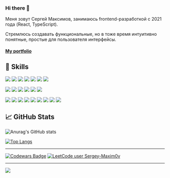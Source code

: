 ### Hi there 👋

Меня зовут Сергей Максимов, занимаюсь frontend-разработкой с 2021 года (React, TypeScript).

Стремлюсь создавать функциональные, но в тоже время интуитивно понятные, простые для пользователя интерфейсы.

#### [My portfolio](https://sergey-maxim0v.github.io/Portfolio-2023 "https://sergey-maxim0v.github.io/Portfolio-2023")

💼 Skills
---
![](https://img.shields.io/badge/React-Code-informational?style=flat&logo=react&color=4AB197)
![](https://img.shields.io/badge/Next-Code-informational?style=flat&logo=next.js&color=4AB197)
![](https://img.shields.io/badge/Electron-Code-informational?style=flat&logo=electron&color=4AB197)
![](https://img.shields.io/badge/JavaScript-Code-informational?style=flat&logo=JavaScript&color=4AB197)
![](https://img.shields.io/badge/TypeScript-Code-informational?style=flat&logo=TypeScript&color=4AB197)
![](https://img.shields.io/badge/HTML-Code-informational?style=flat&logo=Html5&color=4AB197)
![](https://img.shields.io/badge/Nunjucks-Code-informational?style=flat&logo=Nunjucks&color=4AB197)

![](https://img.shields.io/badge/CSS-Style-informational?style=flat&logo=css3&color=4AB197)
![](https://img.shields.io/badge/Sass-Style-informational?style=flat&logo=sass&color=4AB197)
![](https://img.shields.io/badge/Less-Style-informational?style=flat&logo=less&color=4AB197)
![](https://img.shields.io/badge/Gsap-Style-informational?style=flat&logo=gsap&color=4AB197)
![](https://img.shields.io/badge/Tailwind-Style-informational?style=flat&logo=tailwindcss&color=4AB197)
![](https://img.shields.io/badge/StyledComponents-Style-informational?style=flat&logo=StyledComponents&color=4AB197)

![](https://img.shields.io/badge/Vite-Tools-informational?style=flat&logo=Vite&color=4AB197)
![](https://img.shields.io/badge/Webpack-Tools-informational?style=flat&logo=Webpack&color=4AB197)
![](https://img.shields.io/badge/MobX-Tools-informational?style=flat&logo=MobX&color=4AB197)
![](https://img.shields.io/badge/NPM-Tools-informational?style=flat&logo=npm&color=4AB197)
![](https://img.shields.io/badge/YARN-Tools-informational?style=flat&logo=yarn&color=4AB197)
![](https://img.shields.io/badge/Git-Tools-informational?style=flat&logo=Git&color=4AB197)
![](https://img.shields.io/badge/GitHub-Tools-informational?style=flat&logo=GitHub&color=4AB197)
![](https://img.shields.io/badge/GitLab-Tools-informational?style=flat&logo=GitLab&color=4AB197)
![](https://img.shields.io/badge/Figma-Tools-informational?style=flat&logo=Figma&color=4AB197)

📈 GitHub Stats
---
![Anurag's GitHub stats](https://github-readme-stats.vercel.app/api?username=Sergey-Maxim0v&locale=ru&theme=dark&card_width=500&bg_color=4f4f4f&text_color=fff&title_color=fff&border_color=fff&show_icons=true&icon_color=4AB197)

[![Top Langs](https://github-readme-stats.vercel.app/api/top-langs/?username=Sergey-Maxim0v&locale=ru&theme=dark&card_width=500&bg_color=4f4f4f&text_color=fff&title_color=fff&border_color=fff&langs_count=10)](https://github.com/anuraghazra/github-readme-stats)

---
[![Codewars Badge](https://www.codewars.com/users/Sergey-Maxim0v/badges/micro)](https://www.codewars.com/users/Sergey-Maxim0v)
[![LeetCode user Sergey-Maxim0v](https://img.shields.io/badge/dynamic/json?style=flat-square&labelColor=black&color=%23ffa116&label=Solved&query=solved&url=https%3A%2F%2Fleetcode-badge.vercel.app%2Fapi%2Fusers%2FSergey-Maxim0v&logo=leetcode&logoColor=yellow)](https://leetcode.com/Sergey-Maxim0v/)

---
![](https://komarev.com/ghpvc/?username=Sergey-Maxim0v&color=green&style=flat-square)

